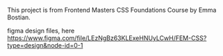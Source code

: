 This project is from Frontend Masters CSS Foundations Course by Emma Bostian.

figma design files, here https://www.figma.com/file/LEzNgBz63KLExeHNUyLCwH/FEM-CSS?type=design&node-id=0-1
